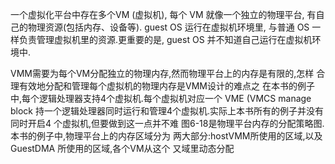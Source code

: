 
一个虚拟化平台中存在多个VM (虚拟机), 每个 VM 就像一个独立的物理平台, 有自己的物理资源(包括内存、设备等). guest OS 运行在虚拟机环境里, 与普通 OS 一样负责管理虚拟机里的资源.更重要的是, guest OS 并不知道自己运行在虚拟机环境中.

VMM需要为每个VM分配独立的物理内存,然而物理平台上的内存是有限的,怎样
合理有效地分配和管理每个虚拟机的物理内存是VMM设计的难点之
在本书的例子中,每个逻辑处理器支持4个虚拟机.每个虚拟机对应一个 VME
(VMCS manage block
持一个逻辑处理器同时运行和管理4个虚拟机.实际上本书所有的例子并没有同时开启4
个虚拟机,但要做到这一点并不难
图6-18是物理平台内存的分配策略图.本书的例子中,物理平台上的内存区域分为
两大部分:hostVMM所使用的区域,以及 GuestDMA 所使用的区域,各个VM从这个
又域里动态分配